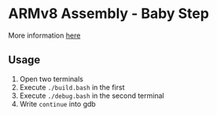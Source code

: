 # ARMv8 Assembly - Baby Step

More information [here](https://bolducke.github.io/projects/)

## Usage

1. Open two terminals
2. Execute `./build.bash` in the first
3. Execute `./debug.bash` in the second terminal
4. Write `continue` into gdb
